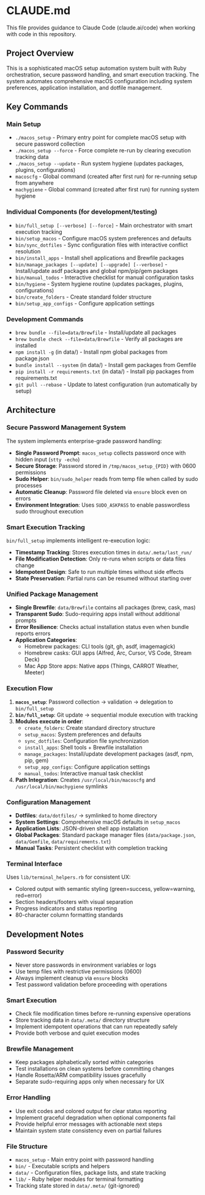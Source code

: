 # CLAUDE.md

This file provides guidance to Claude Code (claude.ai/code) when working with code in this repository.

## Project Overview

This is a sophisticated macOS setup automation system built with Ruby orchestration, secure password handling, and smart execution tracking. The system automates comprehensive macOS configuration including system preferences, application installation, and dotfile management.

## Key Commands

### Main Setup

- `./macos_setup` - Primary entry point for complete macOS setup with secure password collection
- `./macos_setup --force` - Force complete re-run by clearing execution tracking data
- `./macos_setup --update` - Run system hygiene (updates packages, plugins, configurations)
- `macoscfg` - Global command (created after first run) for re-running setup from anywhere
- `machygiene` - Global command (created after first run) for running system hygiene

### Individual Components (for development/testing)

- `bin/full_setup [--verbose] [--force]` - Main orchestrator with smart execution tracking
- `bin/setup_macos` - Configure macOS system preferences and defaults
- `bin/sync_dotfiles` - Sync configuration files with interactive conflict resolution
- `bin/install_apps` - Install shell applications and Brewfile packages
- `bin/manage_packages [--update] [--upgrade] [--verbose]` - Install/update asdf packages and global npm/pip/gem packages
- `bin/manual_todos` - Interactive checklist for manual configuration tasks
- `bin/hygiene` - System hygiene routine (updates packages, plugins, configurations)
- `bin/create_folders` - Create standard folder structure
- `bin/setup_app_configs` - Configure application settings

### Development Commands

- `brew bundle --file=data/Brewfile` - Install/update all packages
- `brew bundle check --file=data/Brewfile` - Verify all packages are installed
- `npm install -g` (in data/) - Install npm global packages from package.json
- `bundle install --system` (in data/) - Install gem packages from Gemfile
- `pip install -r requirements.txt` (in data/) - Install pip packages from requirements.txt
- `git pull --rebase` - Update to latest configuration (run automatically by setup)

## Architecture

### Secure Password Management System

The system implements enterprise-grade password handling:

- **Single Password Prompt**: `macos_setup` collects password once with hidden input (`stty -echo`)
- **Secure Storage**: Password stored in `/tmp/macos_setup_{PID}` with 0600 permissions
- **Sudo Helper**: `bin/sudo_helper` reads from temp file when called by sudo processes
- **Automatic Cleanup**: Password file deleted via `ensure` block even on errors
- **Environment Integration**: Uses `SUDO_ASKPASS` to enable passwordless sudo throughout execution

### Smart Execution Tracking

`bin/full_setup` implements intelligent re-execution logic:

- **Timestamp Tracking**: Stores execution times in `data/.meta/last_run/`
- **File Modification Detection**: Only re-runs when scripts or data files change
- **Idempotent Design**: Safe to run multiple times without side effects
- **State Preservation**: Partial runs can be resumed without starting over

### Unified Package Management

- **Single Brewfile**: `data/Brewfile` contains all packages (brew, cask, mas)
- **Transparent Sudo**: Sudo-requiring apps install without additional prompts
- **Error Resilience**: Checks actual installation status even when bundle reports errors
- **Application Categories**:
  - Homebrew packages: CLI tools (git, gh, asdf, imagemagick)
  - Homebrew casks: GUI apps (Alfred, Arc, Cursor, VS Code, Stream Deck)
  - Mac App Store apps: Native apps (Things, CARROT Weather, Meeter)

### Execution Flow

1. **`macos_setup`**: Password collection → validation → delegation to `bin/full_setup`
2. **`bin/full_setup`**: Git update → sequential module execution with tracking
3. **Modules execute in order**:
   - `create_folders`: Create standard directory structure
   - `setup_macos`: System preferences and defaults
   - `sync_dotfiles`: Configuration file synchronization  
   - `install_apps`: Shell tools + Brewfile installation
   - `manage_packages`: Install/update development packages (asdf, npm, pip, gem)
   - `setup_app_configs`: Configure application settings
   - `manual_todos`: Interactive manual task checklist
4. **Path Integration**: Creates `/usr/local/bin/macoscfg` and `/usr/local/bin/machygiene` symlinks

### Configuration Management

- **Dotfiles**: `data/dotfiles/` → symlinked to home directory
- **System Settings**: Comprehensive macOS defaults in `setup_macos`
- **Application Lists**: JSON-driven shell app installation
- **Global Packages**: Standard package manager files (`data/package.json`, `data/Gemfile`, `data/requirements.txt`)
- **Manual Tasks**: Persistent checklist with completion tracking

### Terminal Interface

Uses `lib/terminal_helpers.rb` for consistent UX:

- Colored output with semantic styling (green=success, yellow=warning, red=error)
- Section headers/footers with visual separation
- Progress indicators and status reporting
- 80-character column formatting standards

## Development Notes

### Password Security

- Never store passwords in environment variables or logs
- Use temp files with restrictive permissions (0600)
- Always implement cleanup via `ensure` blocks
- Test password validation before proceeding with operations

### Smart Execution

- Check file modification times before re-running expensive operations
- Store tracking data in `data/.meta/` directory structure
- Implement idempotent operations that can run repeatedly safely
- Provide both verbose and quiet execution modes

### Brewfile Management

- Keep packages alphabetically sorted within categories
- Test installations on clean systems before committing changes
- Handle Rosetta/ARM compatibility issues gracefully
- Separate sudo-requiring apps only when necessary for UX

### Error Handling

- Use exit codes and colored output for clear status reporting
- Implement graceful degradation when optional components fail
- Provide helpful error messages with actionable next steps
- Maintain system state consistency even on partial failures

### File Structure

- `macos_setup` - Main entry point with password handling
- `bin/` - Executable scripts and helpers
- `data/` - Configuration files, package lists, and state tracking
- `lib/` - Ruby helper modules for terminal formatting
- Tracking state stored in `data/.meta/` (git-ignored)
